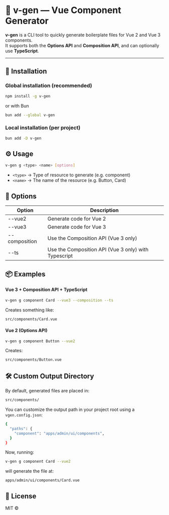# 🧩 v-gen — Vue Component Generator

**v-gen** is a CLI tool to quickly generate boilerplate files for Vue 2 and Vue 3 components.  
It supports both the **Options API** and **Composition API**, and can optionally use **TypeScript**.

---

## 🚀 Installation

### Global installation (recommended)
```bash
npm install -g v-gen
```
or with  Bun
```bash
bun add --global v-gen
```

### Local installation (per project)
```bash
bun add -D v-gen
```

## ⚙️ Usage
```bash
v-gen g <type> <name> [options]
```
- `<type>` → Type of resource to generate (e.g. component)
- `<name>` → The name of the resource (e.g. Button, Card)

## 🧠 Options

| Option | Description |
| ------ | ------ |
| --vue2 | Generate code for Vue 2 |
| --vue3 | Generate code for Vue 3 |
| --composition | Use the Composition API (Vue 3 only) |
| --ts | Use the Composition API (Vue 3 only) with Typescript |

## 📦 Examples

#### Vue 3 + Composition API + TypeScript
```bash
v-gen g component Card --vue3 --composition --ts
```
Creates something like:
```bash
src/components/Card.vue
```

#### Vue 2 (Options API)
```bash
v-gen g component Button --vue2
```
Creates:
```bash
src/components/Button.vue
```

## 🛠 Custom Output Directory
By default, generated files are placed in:
```bash
src/components/
```

You can customize the output path in your project root using a `vgen.config.json`:
```bash
{
  "paths": {
    "component": "apps/admin/ui/components",
  }
}
```
Now, running:
```bash
v-gen g component Card --vue2
```
will generate the file at:
```bash
apps/admin/ui/components/Card.vue
```

## 🧾 License
MIT ©